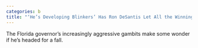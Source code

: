 ```yaml
---
categories: b
title: "‘He’s Developing Blinkers’ Has Ron DeSantis Let All the Winning Go to His Head"
---
```

The Florida governor’s increasingly aggressive gambits make some wonder if he’s headed for a fall.